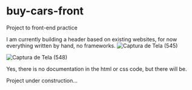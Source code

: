# buy-cars-front
Project to front-end practice

I am currently building a header based on existing websites, for now everything written by hand, no frameworks.
![Captura de Tela (545)](https://user-images.githubusercontent.com/40327303/102551357-1c600f80-409e-11eb-8ea6-610e3dc40cf4.png)

![Captura de Tela (548)](https://user-images.githubusercontent.com/40327303/102914521-29467f80-445f-11eb-9e9e-433edc3b14d5.png)

Yes, there is no documentation in the html or css code, but there will be.

Project under construction...